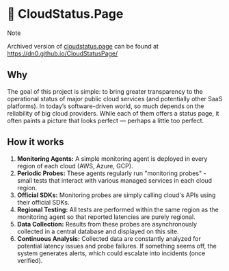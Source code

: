 # 🖖 CloudStatus.Page

> [!NOTE]
> Archived version of [cloudstatus.page](https://cloudstatus.page) can be found at https://dn0.github.io/CloudStatusPage/

## Why

The goal of this project is simple: to bring greater transparency to the operational status of major public cloud services (and potentially other SaaS platforms). In today’s software-driven world, so much depends on the reliability of big cloud providers. While each of them offers a status page, it often paints a picture that looks perfect — perhaps a little too perfect.

## How it works

1. **Monitoring Agents:** A simple monitoring agent is deployed in every region of each cloud (AWS, Azure, GCP).
2. **Periodic Probes:** These agents regularly run "monitoring probes" - small tests that interact with various managed services in each cloud region.
3. **Official SDKs:** Monitoring probes are simply calling cloud's APIs using their official SDKs.
4. **Regional Testing:** All tests are performed within the same region as the monitoring agent so that reported latencies are purely regional.
5. **Data Collection:** Results from these probes are asynchronously collected in a central database and displayed on this site.
6. **Continuous Analysis:** Collected data are constantly analyzed for potential latency issues and probe failures. If something seems off, the system generates alerts, which could escalate into incidents (once verified).
